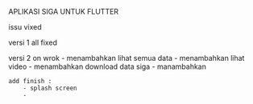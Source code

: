 APLIKASI SIGA UNTUK FLUTTER

issu vixed

versi 1
all fixed

versi 2
on wrok - menambahkan lihat semua data - menambahkan lihat video - menambahkan download data siga - manambahkan

    add finish :
        - splash screen
        -
